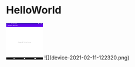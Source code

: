 # HelloWorld
<img src="device-2021-02-11-122320.png" width="100" height="100">
![](device-2021-02-11-122320.png)


